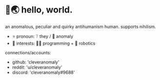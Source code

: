# 👋🌏 hello, world.
an anomalous, peculiar and quirky antihumanism human. supports nihilism.
+ ⭐ pronoun: ❔ they / 🎯 anomaly
+ 🎯 interests: 👩‍💻 programming + 🤖 robotics

connections/accounts:
+ github: 'cleveranomaly'
+ reddit: 'u/cleveranomaly'
+ discord: 'cleveranomaly#9688'
